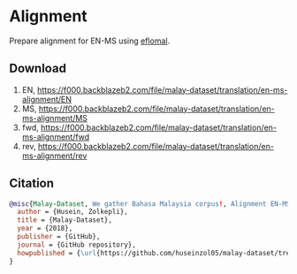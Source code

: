 # Alignment

Prepare alignment for EN-MS using [eflomal](https://github.com/robertostling/eflomal).

## Download

1. EN, https://f000.backblazeb2.com/file/malay-dataset/translation/en-ms-alignment/EN
2. MS, https://f000.backblazeb2.com/file/malay-dataset/translation/en-ms-alignment/MS
3. fwd, https://f000.backblazeb2.com/file/malay-dataset/translation/en-ms-alignment/fwd
4. rev, https://f000.backblazeb2.com/file/malay-dataset/translation/en-ms-alignment/rev

## Citation

```bibtex
@misc{Malay-Dataset, We gather Bahasa Malaysia corpus!, Alignment EN-MS,
  author = {Husein, Zolkepli},
  title = {Malay-Dataset},
  year = {2018},
  publisher = {GitHub},
  journal = {GitHub repository},
  howpublished = {\url{https://github.com/huseinzol05/malay-dataset/tree/master/translation/english-news}}
}
```